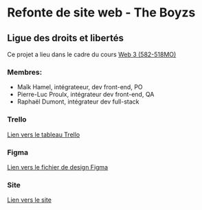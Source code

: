 # Refonte de site web - The Boyzs
## Ligue des droits et libertés
Ce projet a lieu dans le cadre du cours [Web 3 (582-518MO)](https://tim-montmorency.com/timdoc/582-518MO/projet/)
### Membres:
- Maîk Hamel, intégrateeur, dev front-end, PO
- Pierre-Luc Proulx, intégrateur dev front-end, QA
- Raphaël Dumont, intégrateur dev full-stack
### Trello
[Lien vers le tableau Trello](https://trello.com/invite/b/66df0d312836cff33eb8254f/ATTI19baf448ba8c32c95716ae730fe3775fD08473E2/droits-et-libertes-theboyzs)
### Figma
[Lien vers le fichier de design Figma](https://www.figma.com/design/vmiyR33l1nRsCADadNPdso/The-boyzs-maquettes?node-id=0-1&t=ztE0FchotmjR9P8u-1)
### Site
[Lien vers le site](https://the-boyzs.tim-momo.com/)
